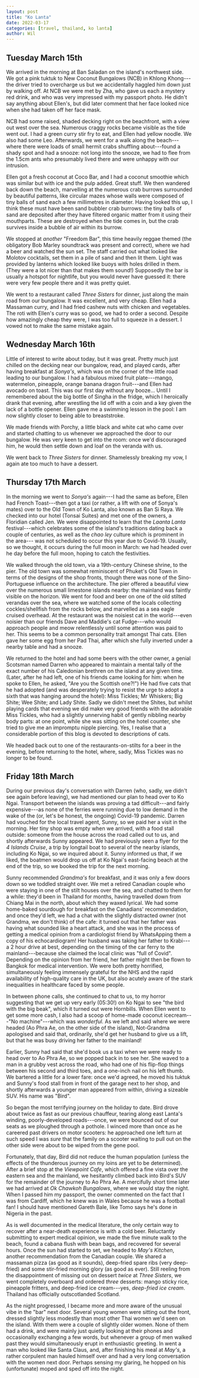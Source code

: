 ```yaml
---
layout: post
title: "Ko Lanta"
date: 2022-03-17
categories: [travel, thailand, ko lanta]
author: Wil
---
```


## Tuesday March 15th

We arrived in the morning at Ban Saladan on the island's northwest side. We got a pink tuktuk to New Coconut Bungalows (NCB) in Khlong Khong---the driver tried to overcharge us but we accidentally haggled him down just by walking off. At NCB we were met by Zha, who gave us each a mystery red drink, and who was very impressed with my passport photo. He didn't say anything about Ellen's, but did later comment that her face looked nice when she had taken off her face mask.

NCB had some raised, shaded decking right on the beachfront, with a view out west over the sea. Numerous craggy rocks became visible as the tide went out. I had a green curry stir fry to eat, and Ellen had yellow noodle. We also had some Leo. Afterwards, we went for a walk along the beach---where there were loads of small hermit crabs shuffling about---found a shady spot and had a snooze: not long into the snooze, we had to flee from the 1.5cm ants who presumably lived there and were unhappy with our intrusion.

Ellen got a fresh coconut at Coco Bar, and I had a coconut smoothie which was similar but with ice and the pulp added. Great stuff. We then wandered back down the beach, marvelling at the numerous crab burrows surrounded by beautiful patterns, like circular mazes whose walls were composed of tiny balls of sand each a few millimetres in diameter. Having looked this up, I think these must have been sand bubbler crab burrows: the tiny balls of sand are deposited after they have filtered organic matter from it using their mouthparts. These are destroyed when the tide comes in, but the crab survives inside a bubble of air within its burrow.

We stopped at *another* "Freedom Bar", this time heavily reggae themed (the obligatory Bob Marley soundtrack was present and correct), where we had a beer and watched the sun set. The staff carried out what looked like Molotov cocktails, set them in a pile of sand and then lit them. Light was provided by lanterns which looked like buoys with holes drilled in them. (They were a lot nicer than that makes them sound!) Supposedly the bar is usually a hotspot for nightlife, but you would never have guessed it: there were very few people there and it was pretty quiet.

We went to a restaurant called *Three Sisters* for dinner, just along the main road from our bungalow. It was excellent, and very cheap. Ellen had a Massaman curry, and I had fried cashew nuts with chicken and vegetables. The roti with Ellen's curry was so good, we had to order a second. Despite how amazingly cheap they were, I was too full to squeeze in a dessert. I vowed not to make the same mistake again.

## Wednesday March 16th

Little of interest to write about today, but it was great. Pretty much just chilled on the decking near our bungalow, read, and played cards, after having breakfast at *Sonya's*, which was on the corner of the little road leading to our bungalow. I had a fabulous mixed fruit plate---mango, watermelon, pineapple, orange banana dragon fruit---and Ellen had avocado on toast. This was our first day without any booze... Until I remembered about the big bottle of Singha in the fridge, which I heroically drank that evening, after wrestling the lid off with a coin and a key given the lack of a bottle opener. Ellen gave me a swimming lesson in the pool: I am now slightly closer to being able to breaststroke.

We made friends with Porchy, a little black and white cat who came over and started chatting to us whenever we approached the door to our bungalow. He was very keen to get into the room: once we'd discouraged him, he would then settle down and loaf on the veranda with us.

We went back to *Three Sisters* for dinner. Shamelessly breaking my vow, I again ate too much to have a dessert.

## Thursday 17th March

In the morning we went to *Sonya's* again---I had the same as before, Ellen had French Toast---then got a taxi (or rather, a lift with one of Sonya's mates) over to the Old Town of Ko Lanta, also known as Ban Si Raya. We checked into our hotel (Tonsai Suites) and met one of the owners, a Floridian called Jen. We were disappointed to learn that the *Laanta Lanta* festival---which celebrates some of the island's traditions dating back a couple of centuries, as well as the *chao ley* culture which is prominent in the area--- was not scheduled to occur this year due to Covid-19. Usually, so we thought, it occurs during the full moon in March: we had headed over he day before the full moon, hoping to catch the festivities.

We walked through the old town, via a 19th-century Chinese shrine, to the pier. The old town was somewhat reminiscent of Phuket's Old Town in terms of the designs of the shop fronts, though there was none of the Sino-Portuguese influence on the architecture. The pier offered a beautiful view over the numerous small limestone islands nearby: the mainland was faintly visible on the horizon. We went for food and beer on one of the old stilted verandas over the sea, where we watched some of the locals collecting cockles/shellfish from the rocks below, and marvelled as a sea eagle cruised overhead. At the restaurant was the noisiest cat in the world---even noisier than our friends Dave and Maddie's cat Fudge---who would approach people and meow relentlessly until some attention was paid to her. This seems to be a common personality trait amongst Thai cats. Ellen gave her some egg from her Pad Thai, after which she fully inverted under a nearby table and had a snooze.

We returned to the hotel and had some beers with the other owner, a genial Scotsman named Darren who appeared to maintain a mental tally of the exact number of his Caledonian brethren on the island at any given time. (Later, after he had left, one of his friends came looking for him: when he spoke to Ellen, he asked, "Are you the Scottish one?!") He had five cats that he had adopted (and was desperately trying to resist the urge to adopt a sixth that was hanging around the hotel): Miss Tickles; Mr Whiskers; Big Shite; Wee Shite; and Lady Shite. Sadly we didn't meet the Shites, but whilst playing cards that evening we did make very good friends with the adorable Miss Tickles, who had a slightly unnerving habit of gently nibbling nearby body parts: at one point, while she was sitting on the hotel counter, she tried to give me an impromptu nipple piercing. Yes, I realise that a considerable portion of this blog is devoted to descriptions of cats.

We headed back out to one of the restaurants-on-stilts for a beer in the evening, before returning to the hotel, where, sadly, Miss Tickles was no longer to be found.

## Friday 18th March

During our previous day's conversation with Darren (who, sadly, we didn't see again before leaving), we had mentioned our plan to head over to Ko Ngai. Transport between the islands was proving a tad difficult---and fairly expensive---as none of the ferries were running due to low demand in the wake of the (or, let's be honest, the ongoing) Covid-19 pandemic. Darren had vouched for the local travel agent, Sunny, so we paid her a visit in the morning. Her tiny shop was empty when we arrived, with a food stall outside: someone from the house across the road called out to us, and shortly afterwards Sunny appeared. We had previously seen a flyer for the *4 Islands Cruise*, a trip by longtail boat to several of the nearby islands, including Ko Ngai, so we inquired about it. Sunny informed us that, if we liked, the boatmen would drop us off at Ko Ngai's east-facing beach at the end of the trip, so we booked the trip for the next morning.

Sunny recommended *Grandma's* for breakfast, and it was only a few doors down so we toddled straight over. We met a retired Canadian couple who were staying in one of the stilt houses over the sea, and chatted to them for a while: they'd been in Thailand for months, having travelled down from Chiang Mai in the north, about which they waxed lyrical. We had some home-baked sourdough for breakfast on the Canadians' recommendation, and once they'd left, we had a chat with the slightly distracted owner (not Grandma, we don't think) of the cafe: it turned out that her father was having what sounded like a heart attack, and she was in the process of getting a medical opinion from a cardiologist friend by WhatsApping them a copy of his echocardiogram! Her husband was taking her father to Krabi---a 2 hour drive at best, depending on the timing of the car ferry to the mainland---because she claimed the local clinic was "full of Covid". Depending on the opinion from her friend, her father might then be flown to Bangkok for medical intervention. We were both pretty horrified, simultaneously feeling immensely grateful for the NHS and the rapid availability of high-quality care in the UK, but also acutely aware of the stark inequalities in healthcare faced by some people.

In between phone calls, she continued to chat to us, to my horror suggesting that we get up very early (05:30!) on Ko Ngai to see "the bird with the big beak", which it turned out were Hornbills. When Ellen went to get some more cash, I also had a scoop of home-made coconut icecream---"No machine"---which was *wonderful*. As we left and said where we were headed (Ao Phra Ae, on the other side of the island), Not-Grandma apologised and said that, ordinarily, she'd get her husband to give us a lift, but that he was busy driving her father to the mainland!

Earlier, Sunny had said that she'd book us a taxi when we were ready to head over to Ao Phra Ae, so we popped back in to see her. She waved to a man in a grubby vest across the road, who had one of his flip-flop things between his second and third toes, and a one-inch nail on his left thumb. We bartered a little for a lower fare: once we'd agreed, he moved his tuktuk and Sunny's food stall from in front of the garage next to her shop, and shortly afterwards a younger man appeared from within, driving a sizeable SUV. His name was "Bird".

So began the most terrifying journey on the holiday to date. Bird drove about twice as fast as our previous chauffeur, tearing along east Lanta's winding, poorly-developed roads---once, we were bounced out of our seats as we ploughed through a pothole. I winced more than once as he careered past drivers on motor scooters: he approached one left turn at such speed I was *sure* that the family on a scooter waiting to pull out on the other side were about to be wiped from the gene pool.

Fortunately, that day, Bird did not reduce the human population (unless the effects of the thunderous journey on my loins are yet to be determined). After a brief stop at the *Viewpoint Cafe*, which offered a fine vista over the eastern sea and the mainland, we hesitantly climbed back into Bird's SUV for the remainder of the journey to Ao Phra Ae. A mercifully short time later we had arrived at *Ok Chawkoh Bungalows*, where we would stay the night. When I passed him my passport, the owner commented on the fact that I was from Cardiff, which he knew was in Wales because he was a football fan! I should have mentioned Gareth Bale, like Tomo says he's done in Nigeria in the past.

As is well documented in the medical literature, the only certain way to recover after a near-death experience is with a cold beer. Reluctantly submitting to expert medical opinion, we made the five minute walk to the beach, found a cabana flush with bean bags, and recovered for several hours. Once the sun had started to set, we headed to *May's Kitchen*, another recommendation from the Canadian couple. We shared a massaman pizza (as good as it sounds), deep-fried spare ribs (very deep-fried) and some stir-fried morning glory (as good as ever). Still reeling from the disappointment of missing out on dessert *twice* at *Three Sisters*, we went completely overboard and ordered *three* desserts: mango sticky rice, pineapple fritters, and deep-fried ice cream---yes, *deep-fried ice cream*. Thailand has officially outscotlanded Scotland.

As the night progressed, I became more and more aware of the unusual vibe in the "bar" next door. Several young women were sitting out the front, dressed slightly less modestly than most other Thai women we'd seen on the island. With them were a couple of slightly older women. None of them had a drink, and were mainly just quietly looking at their phones and occasionally exchanging a few words, but whenever a group of men walked past they would simultaneously erupt in enthusiastic greeting. In went a man who looked like Santa Claus, and, after finishing his meal at *May's*, a rather corpulent man hauled himself over and had a very long conversation with the women next door. Perhaps sensing my glaring, he hopped on his (unfortunate) moped and sped off into the night.
